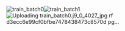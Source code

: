 ![train_batch0](https://github.com/rkarahul/Rolling-wheel-Gear-Detection-using-CNN-and-Yolov8/assets/90387491/a0d04db0-d9b0-4cc8-b496-13e6accb3ce7)![train_batch1](https://github.com/rkarahul/Rolling-wheel-Gear-Detection-using-CNN-and-Yolov8/assets/90387491/4fe1e5c0-639b-4e61-8a33-1a82faceaf3a)
![Uploading train_batch0.j![9_0_4027_jpg rf d3ecc6e99cf0bfbe7478438473c8570d](https://github.com/rkarahul/Rolling-wheel-Gear-Detection-using-CNN-and-Yolov8/assets/90387491/1aad6626-173d-4f71-b397-0e856d91fab8)
pg…]()
